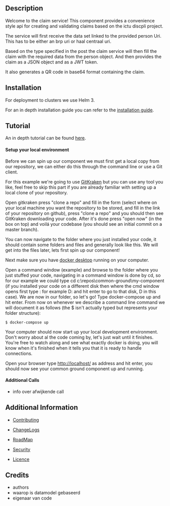 Description
----
Welcome to the claim service! This component provides a convenience style api for creating and validating claims based on the ictu discpli project.

The service will first receive the data set linked to the provided person Uri. This has to be either an brp uri or haal centraal uri.

Based on the type specified in the post the claim service will then fill the claim with the required data from the person object. And then provides the claim as a JSON object and as a JWT token.

It also generates a QR code in base64 format containing the claim.

Installation
----

For deployment to clusters we use Helm 3.

For an in depth installation guide you can refer to the [installation guide](INSTALLATION.md).

## Tutorial

An in depth tutorial can be found [here](TUTORIAL.md).

#### Setup your local environment
Before we can spin up our component we must first get a local copy from our repository, we can either do this through the command line or use a Git client. 

For this example we're going to use [GitKraken](https://www.gitkraken.com/) but you can use any tool you like, feel free to skip this part if you are already familiar with setting up a local clone of your repository.

Open gitkraken press "clone a repo" and fill in the form (select where on your local machine you want the repository to be stored, and fill in the link of your repository on github), press "clone a repo" and you should then see GitKraken downloading your code. After it's done press "open now" (in the box on top) and voilá your codebase (you should see an initial commit on a master branch).

You can now navigate to the folder where you just installed your code, it should contain some folders and files and generally look like this. We will get into the files later, lets first spin up our component!

Next make sure you have [docker desktop](https://www.docker.com/products/docker-desktop) running on your computer.

Open a command window (example) and browse to the folder where you just stuffed your code, navigating in a command window is done by cd, so for our example we could type 
cd c:\repos\common-ground\my-component (if you installed your code on a different disk then where the cmd window opens first type <diskname>: for example D: and hit enter to go to that disk, D in this case). We are now in our folder, so let's go! Type docker-compose up and hit enter. From now on whenever we describe a command line command we will document it as follows (the $ isn't actually typed but represents your folder structure):

```CLI
$ docker-compose up
```

Your computer should now start up your local development environment. Don't worry about al the code coming by, let's just wait until it finishes. You're free to watch along and see what exactly docker is doing, you will know when it's finished when it tells you that it is ready to handle connections. 

Open your browser type [<http://localhost/>](https://localhost) as address and hit enter, you should now see your common ground component up and running.


#### Additional Calls

- info over afwijkende call


Additional Information
----

- [Contributing](CONTRIBUTING.md)

- [ChangeLogs](CHANGELOG.md)

- [RoadMap](ROADMAP.md)

- [Security](SECURITY.md)

- [Licence](LICENSE.md)

Credits
----

- authors
- waarop is datamodel gebaseerd
- eigenaar van code
